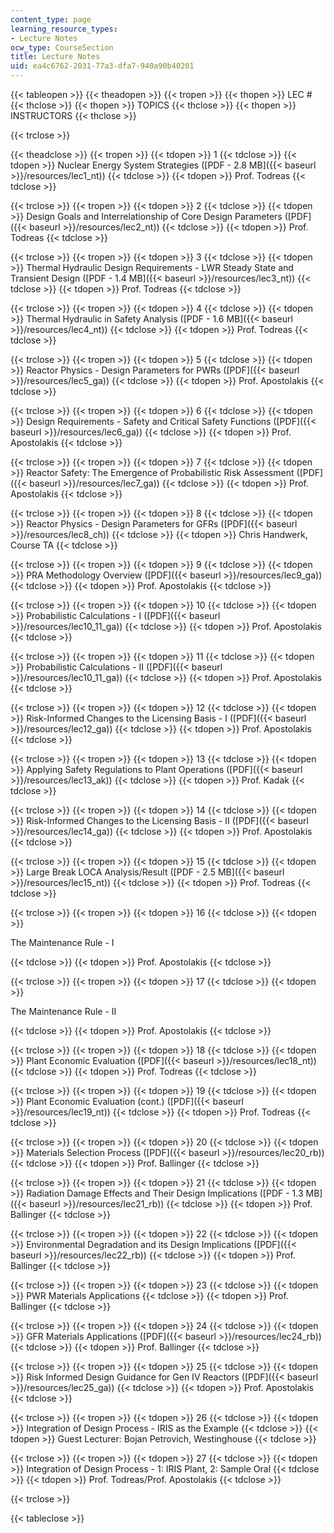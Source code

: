 ```yaml
---
content_type: page
learning_resource_types:
- Lecture Notes
ocw_type: CourseSection
title: Lecture Notes
uid: ea4c6762-2031-77a3-dfa7-940a90b40201
---
```


{{< tableopen >}}
{{< theadopen >}}
{{< tropen >}}
{{< thopen >}}
LEC #
{{< thclose >}}
{{< thopen >}}
TOPICS
{{< thclose >}}
{{< thopen >}}
INSTRUCTORS
{{< thclose >}}

{{< trclose >}}

{{< theadclose >}}
{{< tropen >}}
{{< tdopen >}}
1
{{< tdclose >}}
{{< tdopen >}}
Nuclear Energy System Strategies ([PDF - 2.8 MB]({{< baseurl >}}/resources/lec1_nt))
{{< tdclose >}}
{{< tdopen >}}
Prof. Todreas
{{< tdclose >}}

{{< trclose >}}
{{< tropen >}}
{{< tdopen >}}
2
{{< tdclose >}}
{{< tdopen >}}
Design Goals and Interrelationship of Core Design Parameters ([PDF]({{< baseurl >}}/resources/lec2_nt))
{{< tdclose >}}
{{< tdopen >}}
Prof. Todreas
{{< tdclose >}}

{{< trclose >}}
{{< tropen >}}
{{< tdopen >}}
3
{{< tdclose >}}
{{< tdopen >}}
Thermal Hydraulic Design Requirements - LWR Steady State and Transient Design ([PDF - 1.4 MB]({{< baseurl >}}/resources/lec3_nt))
{{< tdclose >}}
{{< tdopen >}}
Prof. Todreas
{{< tdclose >}}

{{< trclose >}}
{{< tropen >}}
{{< tdopen >}}
4
{{< tdclose >}}
{{< tdopen >}}
Thermal Hydraulic in Safety Analysis ([PDF - 1.6 MB]({{< baseurl >}}/resources/lec4_nt))
{{< tdclose >}}
{{< tdopen >}}
Prof. Todreas
{{< tdclose >}}

{{< trclose >}}
{{< tropen >}}
{{< tdopen >}}
5
{{< tdclose >}}
{{< tdopen >}}
Reactor Physics - Design Parameters for PWRs ([PDF]({{< baseurl >}}/resources/lec5_ga))
{{< tdclose >}}
{{< tdopen >}}
Prof. Apostolakis
{{< tdclose >}}

{{< trclose >}}
{{< tropen >}}
{{< tdopen >}}
6
{{< tdclose >}}
{{< tdopen >}}
Design Requirements - Safety and Critical Safety Functions ([PDF]({{< baseurl >}}/resources/lec6_ga))
{{< tdclose >}}
{{< tdopen >}}
Prof. Apostolakis
{{< tdclose >}}

{{< trclose >}}
{{< tropen >}}
{{< tdopen >}}
7
{{< tdclose >}}
{{< tdopen >}}
Reactor Safety: The Emergence of Probabilistic Risk Assessment ([PDF]({{< baseurl >}}/resources/lec7_ga))
{{< tdclose >}}
{{< tdopen >}}
Prof. Apostolakis
{{< tdclose >}}

{{< trclose >}}
{{< tropen >}}
{{< tdopen >}}
8
{{< tdclose >}}
{{< tdopen >}}
Reactor Physics - Design Parameters for GFRs ([PDF]({{< baseurl >}}/resources/lec8_ch))
{{< tdclose >}}
{{< tdopen >}}
Chris Handwerk, Course TA
{{< tdclose >}}

{{< trclose >}}
{{< tropen >}}
{{< tdopen >}}
9
{{< tdclose >}}
{{< tdopen >}}
PRA Methodology Overview ([PDF]({{< baseurl >}}/resources/lec9_ga))
{{< tdclose >}}
{{< tdopen >}}
Prof. Apostolakis
{{< tdclose >}}

{{< trclose >}}
{{< tropen >}}
{{< tdopen >}}
10
{{< tdclose >}}
{{< tdopen >}}
Probabilistic Calculations - I ([PDF]({{< baseurl >}}/resources/lec10_11_ga))
{{< tdclose >}}
{{< tdopen >}}
Prof. Apostolakis
{{< tdclose >}}

{{< trclose >}}
{{< tropen >}}
{{< tdopen >}}
11
{{< tdclose >}}
{{< tdopen >}}
Probabilistic Calculations - II ([PDF]({{< baseurl >}}/resources/lec10_11_ga))
{{< tdclose >}}
{{< tdopen >}}
Prof. Apostolakis
{{< tdclose >}}

{{< trclose >}}
{{< tropen >}}
{{< tdopen >}}
12
{{< tdclose >}}
{{< tdopen >}}
Risk-Informed Changes to the Licensing Basis - I ([PDF]({{< baseurl >}}/resources/lec12_ga))
{{< tdclose >}}
{{< tdopen >}}
Prof. Apostolakis
{{< tdclose >}}

{{< trclose >}}
{{< tropen >}}
{{< tdopen >}}
13
{{< tdclose >}}
{{< tdopen >}}
Applying Safety Regulations to Plant Operations ([PDF]({{< baseurl >}}/resources/lec13_ak))
{{< tdclose >}}
{{< tdopen >}}
Prof. Kadak
{{< tdclose >}}

{{< trclose >}}
{{< tropen >}}
{{< tdopen >}}
14
{{< tdclose >}}
{{< tdopen >}}
Risk-Informed Changes to the Licensing Basis - II ([PDF]({{< baseurl >}}/resources/lec14_ga))
{{< tdclose >}}
{{< tdopen >}}
Prof. Apostolakis
{{< tdclose >}}

{{< trclose >}}
{{< tropen >}}
{{< tdopen >}}
15
{{< tdclose >}}
{{< tdopen >}}
Large Break LOCA Analysis/Result ([PDF - 2.5 MB]({{< baseurl >}}/resources/lec15_nt))
{{< tdclose >}}
{{< tdopen >}}
Prof. Todreas
{{< tdclose >}}

{{< trclose >}}
{{< tropen >}}
{{< tdopen >}}
16
{{< tdclose >}}
{{< tdopen >}}


The Maintenance Rule - I


{{< tdclose >}}
{{< tdopen >}}
Prof. Apostolakis
{{< tdclose >}}

{{< trclose >}}
{{< tropen >}}
{{< tdopen >}}
17
{{< tdclose >}}
{{< tdopen >}}


The Maintenance Rule - II


{{< tdclose >}}
{{< tdopen >}}
Prof. Apostolakis
{{< tdclose >}}

{{< trclose >}}
{{< tropen >}}
{{< tdopen >}}
18
{{< tdclose >}}
{{< tdopen >}}
Plant Economic Evaluation ([PDF]({{< baseurl >}}/resources/lec18_nt))
{{< tdclose >}}
{{< tdopen >}}
Prof. Todreas
{{< tdclose >}}

{{< trclose >}}
{{< tropen >}}
{{< tdopen >}}
19
{{< tdclose >}}
{{< tdopen >}}
Plant Economic Evaluation (cont.) ([PDF]({{< baseurl >}}/resources/lec19_nt))
{{< tdclose >}}
{{< tdopen >}}
Prof. Todreas
{{< tdclose >}}

{{< trclose >}}
{{< tropen >}}
{{< tdopen >}}
20
{{< tdclose >}}
{{< tdopen >}}
Materials Selection Process ([PDF]({{< baseurl >}}/resources/lec20_rb))
{{< tdclose >}}
{{< tdopen >}}
Prof. Ballinger
{{< tdclose >}}

{{< trclose >}}
{{< tropen >}}
{{< tdopen >}}
21
{{< tdclose >}}
{{< tdopen >}}
Radiation Damage Effects and Their Design Implications ([PDF - 1.3 MB]({{< baseurl >}}/resources/lec21_rb))
{{< tdclose >}}
{{< tdopen >}}
Prof. Ballinger
{{< tdclose >}}

{{< trclose >}}
{{< tropen >}}
{{< tdopen >}}
22
{{< tdclose >}}
{{< tdopen >}}
Environmental Degradation and its Design Implications ([PDF]({{< baseurl >}}/resources/lec22_rb))
{{< tdclose >}}
{{< tdopen >}}
Prof. Ballinger
{{< tdclose >}}

{{< trclose >}}
{{< tropen >}}
{{< tdopen >}}
23
{{< tdclose >}}
{{< tdopen >}}
PWR Materials Applications
{{< tdclose >}}
{{< tdopen >}}
Prof. Ballinger
{{< tdclose >}}

{{< trclose >}}
{{< tropen >}}
{{< tdopen >}}
24
{{< tdclose >}}
{{< tdopen >}}
GFR Materials Applications ([PDF]({{< baseurl >}}/resources/lec24_rb))
{{< tdclose >}}
{{< tdopen >}}
Prof. Ballinger
{{< tdclose >}}

{{< trclose >}}
{{< tropen >}}
{{< tdopen >}}
25
{{< tdclose >}}
{{< tdopen >}}
Risk Informed Design Guidance for Gen IV Reactors ([PDF]({{< baseurl >}}/resources/lec25_ga))
{{< tdclose >}}
{{< tdopen >}}
Prof. Apostolakis
{{< tdclose >}}

{{< trclose >}}
{{< tropen >}}
{{< tdopen >}}
26
{{< tdclose >}}
{{< tdopen >}}
Integration of Design Process - IRIS as the Example
{{< tdclose >}}
{{< tdopen >}}
Guest Lecturer: Bojan Petrovich, Westinghouse
{{< tdclose >}}

{{< trclose >}}
{{< tropen >}}
{{< tdopen >}}
27
{{< tdclose >}}
{{< tdopen >}}
Integration of Design Process - 1: IRIS Plant, 2: Sample Oral
{{< tdclose >}}
{{< tdopen >}}
Prof. Todreas/Prof. Apostolakis
{{< tdclose >}}

{{< trclose >}}

{{< tableclose >}}